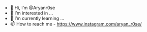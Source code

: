 - 👋 Hi, I’m @Aryanr0se
- 👀 I’m interested in ...
- 🌱 I’m currently learning ...
- 📫 How to reach me - https://www.instagram.com/aryan_r0se/

<!---
Aryanr0se/Aryanr0se is a ✨ special ✨ repository because its `README.md` (this file) appears on your GitHub profile.
You can click the Preview link to take a look at your changes.
--->
